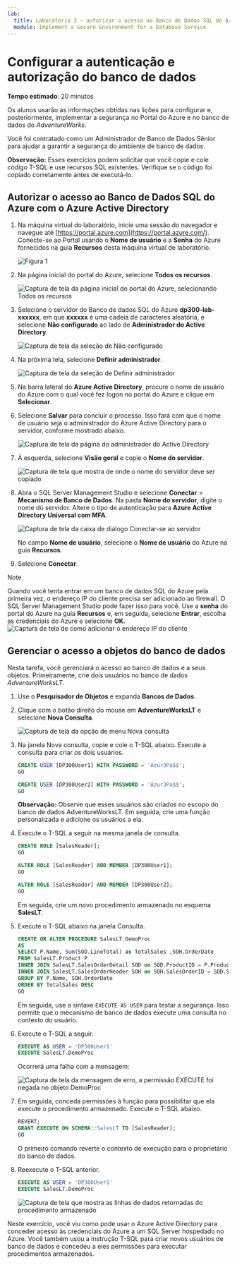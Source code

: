 ```yaml
---
lab:
  title: Laboratório 3 – autorizar o acesso ao Banco de Dados SQL do Azure com o Azure Active Directory
  module: Implement a Secure Environment for a Database Service
---
```


# Configurar a autenticação e autorização do banco de dados

**Tempo estimado**: 20 minutos

Os alunos usarão as informações obtidas nas lições para configurar e, posteriormente, implementar a segurança no Portal do Azure e no banco de dados do *AdventureWorks*.

Você foi contratado como um Administrador de Banco de Dados Sênior para ajudar a garantir a segurança do ambiente de banco de dados.

**Observação:** Esses exercícios podem solicitar que você copie e cole código T-SQL e use recursos SQL existentes. Verifique se o código foi copiado corretamente antes de executá-lo.

## Autorizar o acesso ao Banco de Dados SQL do Azure com o Azure Active Directory

1. Na máquina virtual do laboratório, inicie uma sessão do navegador e navegue até [https://portal.azure.com](https://portal.azure.com/). Conecte-se ao Portal usando o **Nome de usuário** e a **Senha** do Azure fornecidos na guia **Recursos** desta máquina virtual de laboratório.

    ![Figura 1](../images/dp-300-module-01-lab-01.png)

1. Na página inicial do portal do Azure, selecione **Todos os recursos**.

    ![Captura de tela da página inicial do portal do Azure, selecionando Todos os recursos](../images/dp-300-module-03-lab-01.png)

1. Selecione o servidor do Banco de dados SQL do Azure **dp300-lab-xxxxxx**, em que **xxxxxx** é uma cadeia de caracteres aleatória, e selecione **Não configurado** ao lado de **Administrador do Active Directory**.

    ![Captura de tela da seleção de Não configurado](../images/dp-300-module-03-lab-02.png)

1. Na próxima tela, selecione **Definir administrador**.

    ![Captura de tela da seleção de Definir administrador](../images/dp-300-module-03-lab-03.png)

1. Na barra lateral do **Azure Active Directory**, procure o nome de usuário do Azure com o qual você fez logon no portal do Azure e clique em **Selecionar**.

1. Selecione **Salvar** para concluir o processo. Isso fará com que o nome de usuário seja o administrador do Azure Active Directory para o servidor, conforme mostrado abaixo.

    ![Captura de tela da página do administrador do Active Directory](../images/dp-300-module-03-lab-04.png)

1. À esquerda, selecione **Visão geral** e copie o **Nome do servidor**.

    ![Captura de tela que mostra de onde o nome do servidor deve ser copiado](../images/dp-300-module-03-lab-05.png)

1. Abra o SQL Server Management Studio e selecione **Conectar** > **Mecanismo de Banco de Dados**. Na pasta **Nome do servidor**, digite o nome do servidor. Altere o tipo de autenticação para **Azure Active Directory Universal com MFA**.

    ![Captura de tela da caixa de diálogo Conectar-se ao servidor](../images/dp-300-module-03-lab-06.png)

    No campo **Nome de usuário**, selecione o **Nome de usuário** do Azure na guia **Recursos**.

1. Selecione **Conectar**.

> [!NOTE]
> Quando você tenta entrar em um banco de dados SQL do Azure pela primeira vez, o endereço IP do cliente precisa ser adicionado ao firewall. O SQL Server Management Studio pode fazer isso para você. Use a **senha** do portal do Azure na guia **Recursos** e, em seguida, selecione **Entrar**, escolha as credenciais do Azure e selecione **OK**.
> ![Captura de tela de como adicionar o endereço IP do cliente](../images/dp-300-module-03-lab-07.png)

## Gerenciar o acesso a objetos do banco de dados

Nesta tarefa, você gerenciará o acesso ao banco de dados e a seus objetos. Primeiramente, crie dois usuários no banco de dados *AdventureWorksLT*.

1. Use o **Pesquisador de Objetos** e expanda **Bancos de Dados**.
1. Clique com o botão direito do mouse em **AdventureWorksLT** e selecione **Nova Consulta**.

    ![Captura de tela da opção de menu Nova consulta](../images/dp-300-module-03-lab-08.png)

1. Na janela Nova consulta, copie e cole o T-SQL abaixo. Execute a consulta para criar os dois usuários.

    ```sql
    CREATE USER [DP300User1] WITH PASSWORD = 'Azur3Pa$$';
    GO

    CREATE USER [DP300User2] WITH PASSWORD = 'Azur3Pa$$';
    GO
    ```

    **Observação:** Observe que esses usuários são criados no escopo do banco de dados AdventureWorksLT. Em seguida, crie uma função personalizada e adicione os usuários a ela.

1. Execute o T-SQL a seguir na mesma janela de consulta.

    ```sql
    CREATE ROLE [SalesReader];
    GO

    ALTER ROLE [SalesReader] ADD MEMBER [DP300User1];
    GO

    ALTER ROLE [SalesReader] ADD MEMBER [DP300User2];
    GO
    ```

    Em seguida, crie um novo procedimento armazenado no esquema **SalesLT**.

1. Execute o T-SQL abaixo na janela Consulta.

    ```sql
    CREATE OR ALTER PROCEDURE SalesLT.DemoProc
    AS
    SELECT P.Name, Sum(SOD.LineTotal) as TotalSales ,SOH.OrderDate
    FROM SalesLT.Product P
    INNER JOIN SalesLT.SalesOrderDetail SOD on SOD.ProductID = P.ProductID
    INNER JOIN SalesLT.SalesOrderHeader SOH on SOH.SalesOrderID = SOD.SalesOrderID
    GROUP BY P.Name, SOH.OrderDate
    ORDER BY TotalSales DESC
    GO
    ```

    Em seguida, use a sintaxe `EXECUTE AS USER` para testar a segurança. Isso permite que o mecanismo de banco de dados execute uma consulta no contexto do usuário.

1. Execute o T-SQL a seguir.

    ```sql
    EXECUTE AS USER = 'DP300User1'
    EXECUTE SalesLT.DemoProc
    ```

    Ocorrerá uma falha com a mensagem:

    ![Captura de tela da mensagem de erro, a permissão EXECUTE foi negada no objeto DemoProc](../images/dp-300-module-03-lab-09.png)

1. Em seguida, conceda permissões à função para possibilitar que ela execute o procedimento armazenado. Execute o T-SQL abaixo.

    ```sql
    REVERT;
    GRANT EXECUTE ON SCHEMA::SalesLT TO [SalesReader];
    GO
    ```

    O primeiro comando reverte o contexto de execução para o proprietário do banco de dados.

1. Reexecute o T-SQL anterior.

    ```sql
    EXECUTE AS USER = 'DP300User1'
    EXECUTE SalesLT.DemoProc
    ```

    ![Captura de tela que mostra as linhas de dados retornadas do procedimento armazenado](../images/dp-300-module-03-lab-10.png)

Neste exercício, você viu como pode usar o Azure Active Directory para conceder acesso às credenciais do Azure a um SQL Server hospedado no Azure. Você também usou a instrução T-SQL para criar novos usuários de banco de dados e concedeu a eles permissões para executar procedimentos armazenados.
